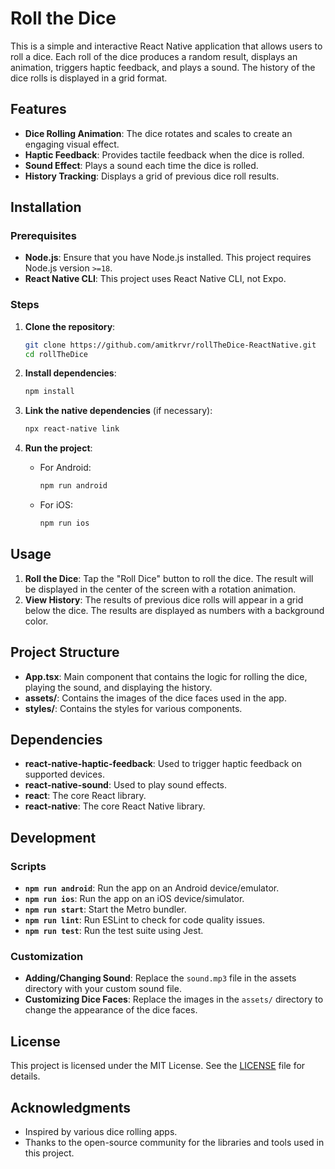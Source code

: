 # Roll the Dice

This is a simple and interactive React Native application that allows users to roll a dice. Each roll of the dice produces a random result, displays an animation, triggers haptic feedback, and plays a sound. The history of the dice rolls is displayed in a grid format.

## Features

- **Dice Rolling Animation**: The dice rotates and scales to create an engaging visual effect.
- **Haptic Feedback**: Provides tactile feedback when the dice is rolled.
- **Sound Effect**: Plays a sound each time the dice is rolled.
- **History Tracking**: Displays a grid of previous dice roll results.

## Installation

### Prerequisites

- **Node.js**: Ensure that you have Node.js installed. This project requires Node.js version `>=18`.
- **React Native CLI**: This project uses React Native CLI, not Expo.

### Steps

1. **Clone the repository**:

   ```sh
   git clone https://github.com/amitkrvr/rollTheDice-ReactNative.git
   cd rollTheDice
   ```

2. **Install dependencies**:

   ```sh
   npm install
   ```

3. **Link the native dependencies** (if necessary):

   ```sh
   npx react-native link
   ```

4. **Run the project**:
   - For Android:
     ```sh
     npm run android
     ```
   - For iOS:
     ```sh
     npm run ios
     ```

## Usage

1. **Roll the Dice**: Tap the "Roll Dice" button to roll the dice. The result will be displayed in the center of the screen with a rotation animation.
2. **View History**: The results of previous dice rolls will appear in a grid below the dice. The results are displayed as numbers with a background color.

## Project Structure

- **App.tsx**: Main component that contains the logic for rolling the dice, playing the sound, and displaying the history.
- **assets/**: Contains the images of the dice faces used in the app.
- **styles/**: Contains the styles for various components.

## Dependencies

- **react-native-haptic-feedback**: Used to trigger haptic feedback on supported devices.
- **react-native-sound**: Used to play sound effects.
- **react**: The core React library.
- **react-native**: The core React Native library.

## Development

### Scripts

- **`npm run android`**: Run the app on an Android device/emulator.
- **`npm run ios`**: Run the app on an iOS device/simulator.
- **`npm run start`**: Start the Metro bundler.
- **`npm run lint`**: Run ESLint to check for code quality issues.
- **`npm run test`**: Run the test suite using Jest.

### Customization

- **Adding/Changing Sound**: Replace the `sound.mp3` file in the assets directory with your custom sound file.
- **Customizing Dice Faces**: Replace the images in the `assets/` directory to change the appearance of the dice faces.

## License

This project is licensed under the MIT License. See the [LICENSE](LICENSE) file for details.

## Acknowledgments

- Inspired by various dice rolling apps.
- Thanks to the open-source community for the libraries and tools used in this project.
